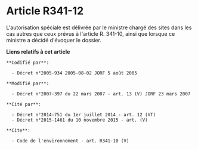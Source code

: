 # Article R341-12

L'autorisation spéciale est délivrée par le ministre chargé des sites dans les cas autres que ceux prévus à l'article R.
341-10, ainsi que lorsque ce ministre a décidé d'évoquer le dossier.

**Liens relatifs à cet article**

	**Codifié par**:

	  - Décret n°2005-934 2005-08-02 JORF 5 août 2005

	**Modifié par**:

	  - Décret n°2007-397 du 22 mars 2007 - art. 13 (V) JORF 23 mars 2007

	**Cité par**:

	  - Décret n°2014-751 du 1er juillet 2014 - art. 12 (VT)
	  - Décret n°2015-1461 du 10 novembre 2015 - art. (V)

	**Cite**:

	  - Code de l'environnement - art. R341-10 (V)
